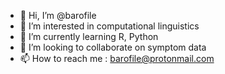 - 👋 Hi, I’m @barofile
- 👀 I’m interested in computational linguistics
- 🌱 I’m currently learning R, Python
- 💞️ I’m looking to collaborate on symptom data
- 📫 How to reach me : barofile@protonmail.com

<!---
barofile/barofile is a ✨ special ✨ repository because its `README.md` (this file) appears on your GitHub profile.
You can click the Preview link to take a look at your changes.
--->
